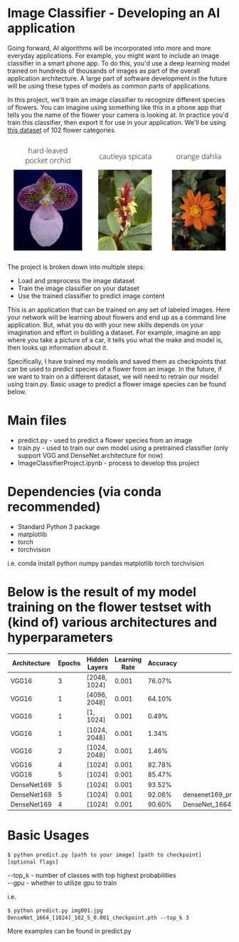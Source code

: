 # Image Classifier - Developing an AI application

Going forward, AI algorithms will be incorporated into more and more everyday applications. For example, you might want to include an image classifier in a smart phone app. To do this, you'd use a deep learning model trained on hundreds of thousands of images as part of the overall application architecture. A large part of software development in the future will be using these types of models as common parts of applications. 

In this project, we'll train an image classifier to recognize different species of flowers. You can imagine using something like this in a phone app that tells you the name of the flower your camera is looking at. In practice you'd train this classifier, then export it for use in your application. We'll be using [this dataset](http://www.robots.ox.ac.uk/~vgg/data/flowers/102/index.html) of 102 flower categories.

<img src='assets/Flowers.png' width=500px>

The project is broken down into multiple steps:

* Load and preprocess the image dataset
* Train the image classifier on your dataset
* Use the trained classifier to predict image content

This is an application that can be trained on any set of labeled images. Here your network will be learning about flowers and end up as a command line application. But, what you do with your new skills depends on your imagination and effort in building a dataset. For example, imagine an app where you take a picture of a car, it tells you what the make and model is, then looks up information about it.

Specifically, I have trained my models and saved them as checkpoints that can be used to predict species of a flower from an image. In the future, if we want to train on a different dataset, we will need to retrain our model using train.py. Basic usage to predict a flower image species can be found below.

# Main files
- predict.py - used to predict a flower species from an image
- train.py - used to train our own model using a pretrained classifier (only support VGG and DenseNet architecture for now)
- ImageClassifierProject.ipynb - process to develop this project

# Dependencies (via conda recommended)
- Standard Python 3 package
- matplotlib
- torch
- torchvision

i.e. conda install python numpy pandas matplotlib torch torchvision

# Below is the result of my model training on the flower testset with (kind of) various architectures and hyperparameters
| Architecture | Epochs | Hidden Layers | Learning Rate | Accuracy | Saved                                           |
| ------------ | ------ | ------------- | ------------- | -------- | ----------------------------------------------- |
| VGG16        | 3      | [2048, 1024]  | 0.001         | 76.07%   |                                                 |
| VGG16        | 1      | [4096, 2048]  | 0.001         | 64.10%   |                                                 |
| VGG16        | 1      | [1, 1024]     | 0.001         | 0.49%    |                                                 |
| VGG16        | 1      | [1024, 2048]  | 0.001         | 1.34%    |                                                 |
| VGG16        | 2      | [1024, 2048]  | 0.001         | 1.46%    |                                                 |
| VGG16        | 4      | [1024]        | 0.001         | 82.78%   |                                                 |
| VGG16        | 5      | [1024]        | 0.001         | 85.47%   |                                                 |
| DenseNet169  | 5      | [1024]        | 0.001         | 93.52%   |                                                 |
| DenseNet169  | 5      | [1024]        | 0.001         | 92.06%   | densenet169_pretrained_checkpoint.pth           |
| DenseNet169  | 4      | [1024]        | 0.001         | 90.60%   | DenseNet_1664_[1024]_102_5_0.001_checkpoint.pth |


# Basic Usages
```
$ python predict.py [path to your image] [path to checkpoint] [optional flags]
```

--top_k - number of classes with top highest probabilities  
--gpu - whether to utilize gpu to train

i.e.
```  
$ python predict.py img001.jpg DenseNet_1664_[1024]_102_5_0.001_checkpoint.pth --top_k 3
```

More examples can be found in predict.py

